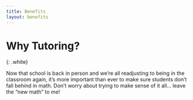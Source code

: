 ```yaml
---
title: Benefits
layout: benefits
---
```


# Why Tutoring?
{: .white}

Now that school is back in person and we’re all readjusting to being in the classroom again, it’s more important than ever to make sure students don’t fall behind in math. Don’t worry about trying to make sense of it all… leave the “new math” to me!
